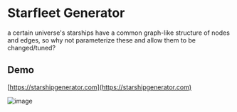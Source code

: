 # Starfleet Generator

a certain universe's starships have a common graph-like structure of nodes and edges, so why not parameterize these and allow them to be changed/tuned?

## Demo
[https://starshipgenerator.com](https://starshipgenerator.com)

![image](https://user-images.githubusercontent.com/3287519/50410596-f9106b80-07c7-11e9-986c-1c06b52bb252.png)


